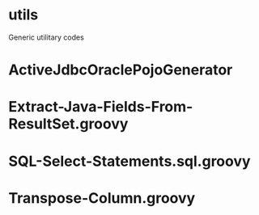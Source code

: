 # utils
Generic utilitary codes

# ActiveJdbcOraclePojoGenerator

# Extract-Java-Fields-From-ResultSet.groovy

# SQL-Select-Statements.sql.groovy

# Transpose-Column.groovy
